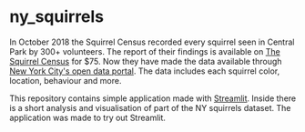# ny_squirrels

In October 2018 the Squirrel Census recorded every squirrel seen in Central Park by 300+ volunteers.
The report of their findings is available on [The Squirrel Census][1] for $75. Now they have made the
data available through [New York City's open data portal][2]. The data includes each squirrel color, 
location, behaviour and more.


This repository contains simple application made with [Streamlit][3]. Inside there is a short analysis and visualisation of part of the 
NY squirrels dataset. The application was made to try out Streamlit.
 

[1]: https://www.thesquirrelcensus "The Squirrel Census"
[2]: https://data.cityofnewyork.us/Environment/2018-Central-Park-Squirrel-Census-Squirrel-Data/vfnx-vebw "New York City's open data portal"
[3]: https://streamlit.io "Streamlit"
